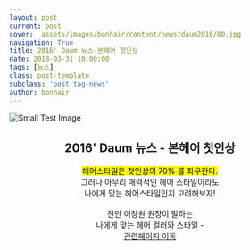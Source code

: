 ```yaml
---
layout: post
current: post
cover:  assets/images/bonhair/content/news/daum2016/00.jpg
navigation: True
title: 2016' Daum 뉴스-본헤어 첫인상
date: 2018-03-31 10:00:00
tags: [뉴스]
class: post-template
subclass: 'post tag-news'
author: bonhair
---
```


<p><img src="{{ site.baseurl }}assets/images/bonhair/content/news/daum2016/01.jpg" alt="Small Test Image" /></p>
<center><h2 id="textlevelsemantics">2016' Daum 뉴스 - 본헤어 첫인상</h2></center>
<center><mark>헤어스타일은 첫인상의 70% 를 좌우한다.</mark></center>
<center>그러나 아무리 매력적인 헤어 스타일이라도 <br>나에게 맞는 헤어스타일인지 고려해보자!<br><br>천안 이창원 원장이 말하는<br>나에게 맞는 헤어 컬러와 스타일 -</center>
<center><a href="http://v.media.daum.net/v/20160509134904195">관련페이지 이동</a></center>